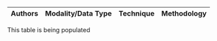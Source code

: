 | Authors | Modality/Data Type | Technique | Methodology|
| :---         |     :---      |          :--- | :--- |


This table is being populated
